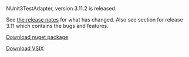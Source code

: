 NUnit3TestAdapter, version 3.11.2 is released.

See [the release notes](https://github.com/nunit/docs/wiki/Adapter-Release-Notes) for what has changed.  Also see section for release 3.11 which contains the bugs and features. 

[Download nuget package](https://www.nuget.org/packages/NUnit3TestAdapter/3.11.2)

[Download VSIX](https://marketplace.visualstudio.com/items?itemName=NUnitDevelopers.NUnit3TestAdapter)